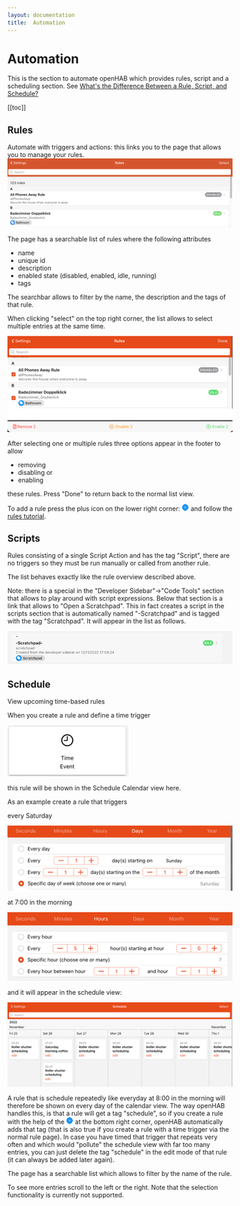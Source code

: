 ```yaml
---
layout: documentation
title:  Automation
---
```


# Automation

This is the section to automate openHAB which provides rules, script and a scheduling section.
See [What's the Difference Between a Rule, Script, and Schedule?](/docs/tutorial/rules_introduction.html#what-s-the-difference-between-a-rule-script-and-schedule)

  [[toc]]

## Rules

Automate with triggers and actions: this links you to the page that allows you to manage your rules.
![rules-overview](images/rules-overview.png)

The page has a searchable list of rules where the following attributes

- name
- unique id
- description
- enabled state (disabled, enabled, idle, running)
- tags

The searchbar allows to filter by the name, the description and the tags of that rule.

When clicking "select" on the top right corner, the list allows to select multiple entries at the same time.

![rules-selection](images/rules-selection.png)

After selecting one or multiple rules three options appear in the footer to allow

- removing
- disabling or
- enabling

these rules.
Press "Done" to return back to the normal list view.

To add a rule press the plus icon on the lower right corner: ![add rule](images/plus.png) and follow the [rules tutorial](/docs/tutorial/rules_basic.html#create-the-rule).

## Scripts

Rules consisting of a single Script Action and has the tag "Script", there are no triggers so they must be run manually or called from another rule.

The list behaves exactly like the rule overview described above.

Note: there is a special in the "Developer Sidebar"->"Code Tools" section that allows to play around with script expressions.
Below that section is a link that allows to "Open a Scratchpad".
This in fact creates a script in the scripts section that is automatically named "-Scratchpad" and is tagged with the tag "Scratchpad".
It will appear in the list as follows.

![scratchpad](images/scratchpad.png)

## Schedule

View upcoming time-based rules

When you create a rule and define a time trigger

![timer-trigger](images/timer-trigger.png)

this rule will be shown in the Schedule Calendar view here.

As an example create a rule that triggers

every Saturday

![cron-saturday](images/cron-saturday.png)

at 7:00 in the morning

![cron-seven](images/cron-seven.png)

and it will appear in the schedule view:

![saturday-morning-rule](images/saturday-rule-schedule.png)

A rule that is schedule repeatedly like everyday at 8:00 in the morning will therefore be shown on every day of the calendar view.
The way openHAB handles this, is that a rule will get a tag "schedule", so if you create a rule with the help of the ![add schedule](images/plus.png) at the bottom right corner, openHAB automatically adds that tag (that is also true if you create a rule with a time trigger via the normal rule page).
In case you have timed that trigger that repeats very often and which would "pollute" the schedule view with far too many entries, you can just delete the tag "schedule" in the edit mode of that rule (it can always be added later again).

The page has a searchable list which allows to filter by the name of the rule.

To see more entries scroll to the left or the right.
Note that the selection functionality is currently not supported.
